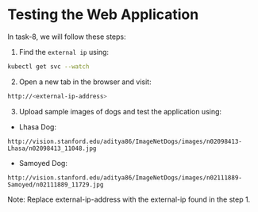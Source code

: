 # Testing the Web Application
In task-8, we will follow these steps:

1. Find the `external ip` using:
```bash
kubectl get svc --watch
```
2. Open a new tab in the browser and visit:
```bash
http://<external-ip-address>
```
3. Upload sample images of dogs and test the application using:
- Lhasa Dog:
```url
http://vision.stanford.edu/aditya86/ImageNetDogs/images/n02098413-Lhasa/n02098413_11048.jpg
```
- Samoyed Dog:
```url
http://vision.stanford.edu/aditya86/ImageNetDogs/images/n02111889-Samoyed/n02111889_11729.jpg
```
Note: Replace external-ip-address with the external-ip found in the step 1.
